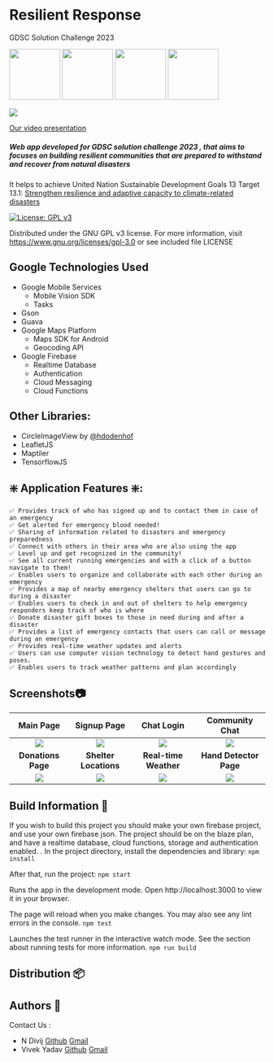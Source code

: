 # Resilient Response
GDSC Solution Challenge 2023

<img src="https://i.ibb.co/fvRxNz7/firebase.png" width="100"/> <img src="https://i.ibb.co/cDcmtvB/React-JS-logo.png" width="100"/>  <img src="https://i.ibb.co/wgcWYt2/tensorflow-ar21.png" width="100"> <img src="https://i.ibb.co/Php67Qp/leafletjs-ar21.png" width="100">

![](https://i.ibb.co/N6F9D8P/banner.png)

[Our video presentation](https://www.youtube.com/watch?v=LK_cRpyMtHs)


##### Web app developed for GDSC solution challenge 2023  , that aims to focuses on building resilient communities that are prepared to withstand and recover from natural disasters

It helps to achieve United Nation Sustainable Development Goals 13 Target 13.1: [Strengthen resilience and adaptive capacity to climate-related disasters]()


[![License: GPL v3](https://img.shields.io/badge/License-GPLv3-blue.svg)](https://www.gnu.org/licenses/gpl-3.0)

Distributed under the GNU GPL v3 license.
For more information, visit https://www.gnu.org/licenses/gpl-3.0 or see included file LICENSE

## Google Technologies Used
- Google Mobile Services
    - Mobile Vision SDK
    - Tasks
- Gson
- Guava
- Google Maps Platform
    - Maps SDK for Android
    - Geocoding API
- Google Firebase
    - Realtime Database
    - Authentication
    - Cloud Messaging
    - Cloud Functions

## Other Libraries:
- CircleImageView by [@hdodenhof](https://github.com/hdodenhof/CircleImageView)
- LeafletJS
- Maptiler
- TensorflowJS

## ❇️ Application Features ❇️:
    ✅ Provides track of who has signed up and to contact them in case of an emergency
    ✅ Get alerted for emergency blood needed!
    ✅ Sharing of information related to disasters and emergency preparedness
    ✅ Connect with others in their area who are also using the app
    ✅ Level up and get recognized in the community!
    ✅ See all current running emergencies and with a click of a button navigate to them!
    ✅ Enables users to organize and collaborate with each other during an emergency
    ✅ Provides a map of nearby emergency shelters that users can go to during a disaster
    ✅ Enables users to check in and out of shelters to help emergency responders keep track of who is where
    ✅ Donate disaster gift boxes to those in need during and after a disaster
    ✅ Provides a list of emergency contacts that users can call or message during an emergency
    ✅ Provides real-time weather updates and alerts
    ✅ Users can use computer vision technology to detect hand gestures and poses.
    ✅ Enables users to track weather patterns and plan accordingly
  
## Screenshots📷
|       **Main Page**                |              **Signup Page**       |        **Chat Login**                     |            **Community Chat**        |
|:----------------------------------:|:----------------------------------:|:----------------------------------:|:----------------------------------:|
|![](https://i.ibb.co/nDM7hbT/homePage.jpg)|![](https://i.ibb.co/wBQd9Bk/signup-Page.jpg)|![](https://i.ibb.co/0sLMw0d/chat-Login.jpg)|![](https://i.ibb.co/F59twH7/community-Chat.jpg)|
|         **Donations Page**      |         **Shelter Locations**       |           **Real-time Weather**     |           **Hand Detector Page**           |
|![](https://i.ibb.co/k44zgyX/donation-Page.jpg)|![](https://i.ibb.co/WzBV5sD/shelter-Address.jpg)|![](https://i.ibb.co/d60km3Z/real-Time-Weather.jpg)|![](https://i.ibb.co/5MBZ8DB/hand-Detector.jpg)|


## Build Information 🧰 
If you wish to build this project you should make your own firebase project, and use your own firebase json. The project should be on the blaze plan, and have a realtime database, cloud functions, storage and authentication enabled.
.
In the project directory, install the dependencies and library:
```npm install```

After that, run the project:
```npm start```

Runs the app in the development mode.
Open http://localhost:3000 to view it in your browser.

The page will reload when you make changes.
You may also see any lint errors in the console.
```npm test```

Launches the test runner in the interactive watch mode.
See the section about running tests for more information.
```npm run build```

## Distribution 📦


## Authors 📃
Contact Us :
- N Divij [Github](https://github.com/N-45div) [Gmail](ndivij2004@gmail.com)
- Vivek Yadav [Github](https://github.com/enpvivek) [Gmail](enpvivek@gmail.com)
